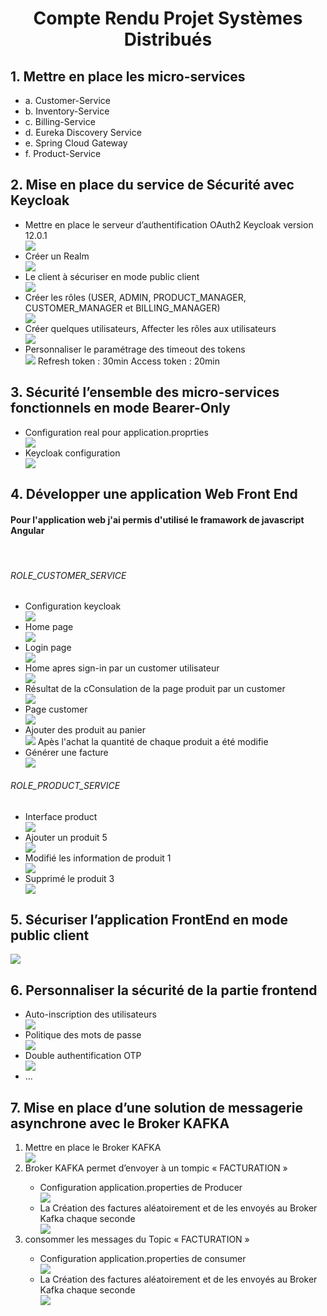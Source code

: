 <center><h1>Compte Rendu Projet Systèmes Distribués</h1></center>
<h2>1. Mettre en place les micro-services</h2>
<ul>
    <li>a. Customer-Service</li>
    <li>b. Inventory-Service</li>
    <li>c. Billing-Service</li>
    <li>d. Eureka Discovery Service</li>
    <li>e. Spring Cloud Gateway</li>
    <li>f. Product-Service</li>
</ul>
<h2>2. Mise en place du service de Sécurité avec Keycloak</h2>
<ul>
    <li>Mettre en place le serveur d’authentification OAuth2 Keycloak version 12.0.1</li>
    <img src="screens/1.JPG" />
    <li>Créer un Realm</li>
    <img src="screens/3.JPG" />
    <li>Le client à sécuriser en mode public client</li>
    <img src="screens/4.JPG" />
    <li>Créer les rôles (USER, ADMIN, PRODUCT_MANAGER, CUSTOMER_MANAGER et BILLING_MANAGER) </li>
    <img src="screens/5.JPG" />
    <li>Créer quelques utilisateurs, Affecter les rôles aux utilisateurs</li>
    <img src="screens/6.JPG" />
    <li>Personnaliser le paramétrage des timeout des tokens</li>
    <img src="screens/7.JPG" />
    <span>Refresh token : 30min</span>
    <span>Access token : 20min</span>
</ul>
<h2>3. Sécurité l’ensemble des micro-services fonctionnels en mode Bearer-Only</h2>
<ul>
    <li>Configuration real pour application.proprties</li>
    <img src="screens/8.JPG" />
    <li>Keycloak configuration</li>
    <img src="screens/9.JPG" />
</ul>
<h2>4. Développer une application Web Front End</h2>
<h4>Pour l'application web j'ai permis d'utilisé le framawork de javascript Angular</h4>
<br>
<h6>ROLE_CUSTOMER_SERVICE</h6>
<ul>
    <li>Configuration keycloak</li>
    <img src="screens/10.JPG" />
    <li>Home page</li>
    <img src="screens/11.JPG" />
    <li>Login page</li>
    <img src="screens/12.JPG" />
    <li>Home apres sign-in par un customer utilisateur</li>
    <img src="screens/13.JPG" />
    <li>Résultat de la cConsulation de la page produit par un customer</li>
    <img src="screens/14.JPG" />
    <li>Page customer</li>
    <img src="screens/15.JPG" />
    <li>Ajouter des produit au panier</li>
    <img src="screens/16.JPG" />
    <span>Apès l'achat la quantité de chaque produit a été modifie</span>
    <li>Générer une facture</li>
    <img src="screens/17.JPG" />
</ul>
<h6>ROLE_PRODUCT_SERVICE</h6>
<ul>
    <li>Interface product</li>
    <img src="screens/17.JPG" />
    <li>Ajouter un produit 5</li>
    <img src="screens/18.JPG" />
    <li>Modifié les information de produit 1</li>
    <img src="screens/19.JPG" />
    <li>Supprimé le produit 3</li>
    <img src="screens/20.JPG" />
</ul>
<h2>5. Sécuriser l’application FrontEnd en mode public client</h2>
<img src="screens/10.JPG" />
<h2>6. Personnaliser la sécurité de la partie frontend</h2>
<ul>
    <li>Auto-inscription des utilisateurs</li>
    <img src="screens/23.JPG" />
    <li>Politique des mots de passe</li>
    <img src="screens/21.JPG" />
    <li>Double authentification OTP</li>
    <img src="screens/22.JPG" />
    <li>...</li>
</ul>
<h2>7. Mise en place d’une solution de messagerie asynchrone avec le Broker KAFKA</h2>
<ol>
    <li>Mettre en place le Broker KAFKA</li> 
    <img src="screens/24.JPG" />
    <li>Broker KAFKA permet d’envoyer à un tompic « FACTURATION »</li> 
    <ul>
        <li>Configuration application.properties de Producer</li>
        <img src="screens/25.JPG" />
        <li>La Création des factures aléatoirement et de les envoyés au Broker Kafka chaque seconde</li>
        <img src="screens/26.JPG" />
    </ul>
    <li>consommer les messages du Topic « FACTURATION »</li>
    <ul>
        <li>Configuration application.properties de consumer</li>
        <img src="screens/26.JPG" />
        <li>La Création des factures aléatoirement et de les envoyés au Broker Kafka chaque seconde</li>
        <img src="screens/26.JPG" />
    </ul>
</ol>